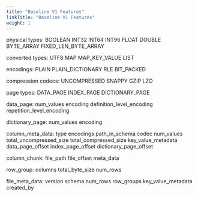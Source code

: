 ```yaml
---
title: "Baseline V1 Features"
linkTitle: "Baseline V1 Features"
weight: 1
---
```


physical types:
  BOOLEAN
  INT32
  INT64
  INT96
  FLOAT
  DOUBLE
  BYTE_ARRAY
  FIXED_LEN_BYTE_ARRAY

converted types:
  UTF8
  MAP
  MAP_KEY_VALUE
  LIST

encodings:
  PLAIN
  PLAIN_DICTIONARY
  RLE
  BIT_PACKED

compression codecs:
  UNCOMPRESSED
  SNAPPY
  GZIP
  LZO

page types:
  DATA_PAGE
  INDEX_PAGE
  DICTIONARY_PAGE

data_page:
  num_values
  encoding
  definition_level_encoding
  repetition_level_encoding

dictionary_page:
  num_values
  encoding

column_meta_data:
  type
  encodings
  path_in_schema
  codec
  num_values
  total_uncompressed_size
  total_compressed_size
  key_value_metadata
  data_page_offset
  index_page_offset
  dictionary_page_offset

column_chunk:
  file_path
  file_offset
  meta_data

row_group:
  columns
  total_byte_size
  num_rows

file_meta_data:
  version
  schema
  num_rows
  row_groups
  key_value_metadata
  created_by